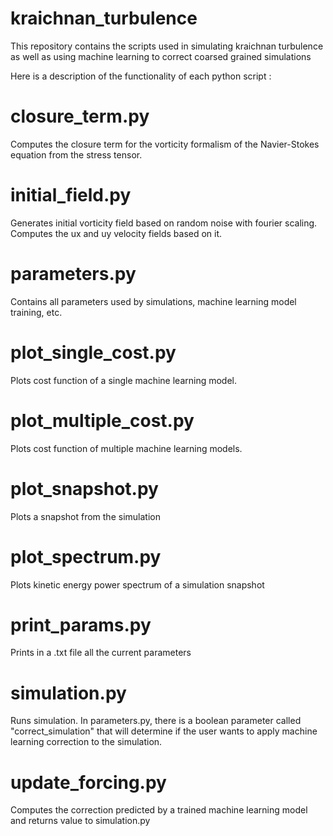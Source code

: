 # kraichnan_turbulence

This repository contains the scripts used in simulating kraichnan turbulence as well as using machine learning to correct coarsed grained simulations


Here is a description of the functionality of each python script :

# closure_term.py

Computes the closure term for the vorticity formalism of the Navier-Stokes equation from the stress tensor.

# initial_field.py

Generates initial vorticity field based on random noise with fourier scaling. Computes the ux and uy velocity fields based on it.

# parameters.py

Contains all parameters used by simulations, machine learning model training, etc.

# plot_single_cost.py

Plots cost function of a single machine learning model.

# plot_multiple_cost.py

Plots cost function of multiple machine learning models.

# plot_snapshot.py

Plots a snapshot from the simulation

# plot_spectrum.py

Plots kinetic energy power spectrum of a simulation snapshot

# print_params.py

Prints in a .txt file all the current parameters

# simulation.py

Runs simulation. In parameters.py, there is a boolean parameter called "correct_simulation" that will determine if the user wants to apply machine learning correction to the simulation.

# update_forcing.py

Computes the correction predicted by a trained machine learning model and returns value to simulation.py

